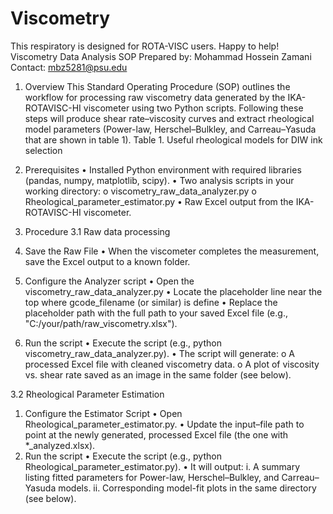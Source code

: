 # Viscometry
This respiratory is designed for ROTA-VISC users. Happy to help!
Viscometry Data Analysis SOP
Prepared by: Mohammad Hossein Zamani
Contact: mbz5281@psu.edu
1. Overview
This Standard Operating Procedure (SOP) outlines the workflow for processing raw viscometry data generated by the IKA-ROTAVISC-HI viscometer using two Python scripts. Following these steps will produce shear rate–viscosity curves and extract rheological model parameters (Power-law, Herschel–Bulkley, and Carreau–Yasuda that are shown in table 1).
Table 1. Useful rheological models for DIW ink selection
 
2. Prerequisites
•	Installed Python environment with required libraries (pandas, numpy, matplotlib, scipy).
•	Two analysis scripts in your working directory:
o	viscometry_raw_data_analyzer.py
o	Rheological_parameter_estimator.py
•	Raw Excel output from the IKA-ROTAVISC-HI viscometer.
3. Procedure
3.1 Raw data processing
1.	Save the Raw File
•	When the viscometer completes the measurement, save the Excel output to a known folder.
2.	Configure the Analyzer script
•	Open the viscometry_raw_data_analyzer.py
•	Locate the placeholder line near the top where gcode_filename (or similar) is define
•	Replace the placeholder path with the full path to your saved Excel file (e.g., "C:/your/path/raw_viscometry.xlsx").
3.	Run the script
•	Execute the script (e.g., python viscometry_raw_data_analyzer.py).
•	The script will generate:
o	A processed Excel file with cleaned viscometry data.
o	A plot of viscosity vs. shear rate saved as an image in the same folder (see below).
 
3.2 Rheological Parameter Estimation
1.	Configure the Estimator Script
•	Open Rheological_parameter_estimator.py.
•	Update the input–file path to point at the newly generated, processed Excel file (the one with *_analyzed.xlsx).
2.	Run the script
•	Execute the script (e.g., python Rheological_parameter_estimator.py).
•	It will output:
i.	A summary listing fitted parameters for Power-law, Herschel–Bulkley, and Carreau–Yasuda models.
ii.	Corresponding model-fit plots in the same directory (see below).

 
